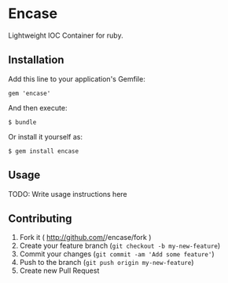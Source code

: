 # Encase

Lightweight IOC Container for ruby.

## Installation

Add this line to your application's Gemfile:

    gem 'encase'

And then execute:

    $ bundle

Or install it yourself as:

    $ gem install encase

## Usage

TODO: Write usage instructions here

## Contributing

1. Fork it ( http://github.com/<my-github-username>/encase/fork )
2. Create your feature branch (`git checkout -b my-new-feature`)
3. Commit your changes (`git commit -am 'Add some feature'`)
4. Push to the branch (`git push origin my-new-feature`)
5. Create new Pull Request
